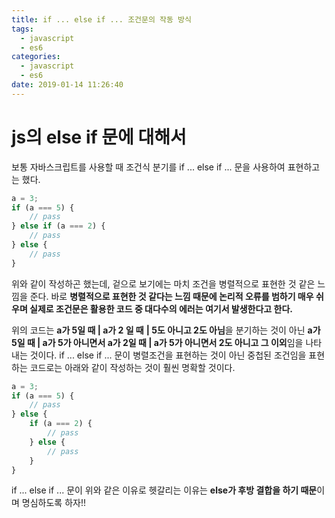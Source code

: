 ```yaml
---
title: if ... else if ... 조건문의 작동 방식
tags:
  - javascript
  - es6
categories:
  - javascript
  - es6
date: 2019-01-14 11:26:40
---
```


# js의 else if 문에 대해서

보통 자바스크립트를 사용할 때 조건식 분기를 if ... else if ... 문을 사용하여 표현하고는 했다. 

~~~javascript
a = 3;
if (a === 5) {
    // pass
} else if (a === 2) {
    // pass
} else {
    // pass
}
~~~

위와 같이 작성하곤 했는데, 겉으로 보기에는 마치 조건을 병렬적으로 표현한 것 같은 느낌을 준다. 바로 **병렬적으로 표현한 것 같다는 느낌 때문에 논리적 오류를 범하기 매우 쉬우며 실제로 조건문은 활용한 코드 중 대다수의 에러는 여기서 발생한다고 한다.** 

위의 코드는 **a가 5일 때 | a가 2 일 때** **| 5도 아니고 2도 아님**을 분기하는 것이 아닌 **a가 5일 때 | a가 5가 아니면서 a가 2일 때 | a가 5가 아니면서 2도 아니고 그 이외**임을 나타내는 것이다. if ... else if ... 문이 병렬조건을 표현하는 것이 아닌 중첩된 조건임을 표현하는 코드로는 아래와 같이 작성하는 것이 훨씬 명확할 것이다.

~~~javascript
a = 3;
if (a === 5) {
    // pass
} else {
    if (a === 2) {
        // pass
    } else {
        // pass
    }
}
~~~

if ... else if ... 문이 위와 같은 이유로 헷갈리는 이유는 **else가 후방 결합을 하기 때문**이며 명심하도록 하자!!